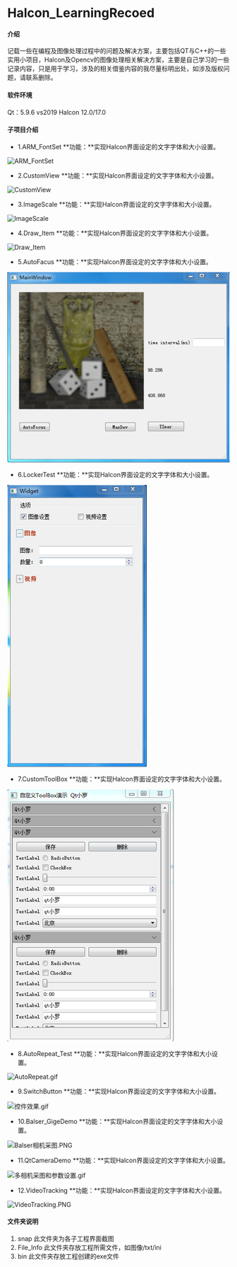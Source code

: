 # Halcon_LearningRecoed

#### 介绍
记载一些在编程及图像处理过程中的问题及解决方案，主要包括QT与C++的一些实用小项目，Halcon及Opencv的图像处理相关解决方案，主要是自己学习的一些记录内容，只是用于学习，涉及的相关借鉴内容的我尽量标明出处，如涉及版权问题，请联系删除。

#### 软件环境
Qt：5.9.6
vs2019
Halcon 12.0/17.0


#### 子项目介绍

* 1.ARM_FontSet
**功能：**实现Halcon界面设定的文字字体和大小设置。

![ARM_FontSet](https://images.gitee.com/uploads/images/2021/0817/221328_6315a907_4968621.png "1.ARM_FontSet.PNG")

* 2.CustomView
**功能：**实现Halcon界面设定的文字字体和大小设置。

![CustomView](https://images.gitee.com/uploads/images/2021/0817/221415_1799756c_4968621.png "2.CustomView.PNG")

* 3.ImageScale
**功能：**实现Halcon界面设定的文字字体和大小设置。

![ImageScale](https://images.gitee.com/uploads/images/2021/0817/221456_5b998351_4968621.png "3.ImageScale.PNG")

* 4.Draw_Item
**功能：**实现Halcon界面设定的文字字体和大小设置。

![Draw_Item](https://images.gitee.com/uploads/images/2021/0817/221520_bf81174f_4968621.png "4.Draw_Item.PNG")

* 5.AutoFacus
**功能：**实现Halcon界面设定的文字字体和大小设置。

![AutoFacus](snap/5.AutoFacus.PNG)

* 6.LockerTest
**功能：**实现Halcon界面设定的文字字体和大小设置。

![LockerTest](snap/6.LockerTest.PNG)

* 7.CustomToolBox
**功能：**实现Halcon界面设定的文字字体和大小设置。

![CustomToolBox](snap/7.CustomToolBox.PNG)

* 8.AutoRepeat_Test
**功能：**实现Halcon界面设定的文字字体和大小设置。

![AutoRepeat.gif](https://upload-images.jianshu.io/upload_images/18790832-135e5bf6f524146f.gif?imageMogr2/auto-orient/strip)

* 9.SwitchButton
**功能：**实现Halcon界面设定的文字字体和大小设置。

![控件效果.gif](https://upload-images.jianshu.io/upload_images/18790832-d3ac7d11a0b10b86.gif?imageMogr2/auto-orient/strip)

* 10.Balser_GigeDemo
**功能：**实现Halcon界面设定的文字字体和大小设置。

![Balser相机采图.PNG](https://upload-images.jianshu.io/upload_images/18790832-7d541df5c0207b2b.PNG?imageMogr2/auto-orient/strip%7CimageView2/2/w/1240)

* 11.QtCameraDemo
**功能：**实现Halcon界面设定的文字字体和大小设置。

![多相机采图和参数设置.gif](https://upload-images.jianshu.io/upload_images/18790832-a556398d14b44dca.gif?imageMogr2/auto-orient/strip)

* 12.VideoTracking
**功能：**实现Halcon界面设定的文字字体和大小设置。

![VideoTracking.PNG](https://upload-images.jianshu.io/upload_images/18790832-1ad551d7fe47dfa7.PNG?imageMogr2/auto-orient/strip%7CimageView2/2/w/1240)
#### 文件夹说明

1.  snap
此文件夹为各子工程界面截图
2.  File_Info
此文件夹存放工程所需文件，如图像/txt/ini
3.  bin
此文件夹存放工程创建的exe文件


